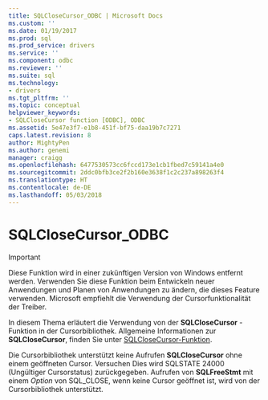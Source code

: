 ```yaml
---
title: SQLCloseCursor_ODBC | Microsoft Docs
ms.custom: ''
ms.date: 01/19/2017
ms.prod: sql
ms.prod_service: drivers
ms.service: ''
ms.component: odbc
ms.reviewer: ''
ms.suite: sql
ms.technology:
- drivers
ms.tgt_pltfrm: ''
ms.topic: conceptual
helpviewer_keywords:
- SQLCloseCursor function [ODBC], ODBC
ms.assetid: 5e47e3f7-e1b8-451f-bf75-daa19b7c7271
caps.latest.revision: 8
author: MightyPen
ms.author: genemi
manager: craigg
ms.openlocfilehash: 6477530573cc6fccd173e1cb1fbed7c59141a4e0
ms.sourcegitcommit: 2ddc0bfb3ce2f2b160e3638f1c2c237a898263f4
ms.translationtype: HT
ms.contentlocale: de-DE
ms.lasthandoff: 05/03/2018
---
```

# <a name="sqlclosecursorodbc"></a>SQLCloseCursor_ODBC
> [!IMPORTANT]  
>  Diese Funktion wird in einer zukünftigen Version von Windows entfernt werden. Verwenden Sie diese Funktion beim Entwickeln neuer Anwendungen und Planen von Anwendungen zu ändern, die dieses Feature verwenden. Microsoft empfiehlt die Verwendung der Cursorfunktionalität der Treiber.  
  
 In diesem Thema erläutert die Verwendung von der **SQLCloseCursor** -Funktion in der Cursorbibliothek. Allgemeine Informationen zur **SQLCloseCursor**, finden Sie unter [SQLCloseCursor-Funktion](../../../odbc/reference/syntax/sqlclosecursor-function.md).  
  
 Die Cursorbibliothek unterstützt keine Aufrufen **SQLCloseCursor** ohne einem geöffneten Cursor. Versuchen Dies wird SQLSTATE 24000 (Ungültiger Cursorstatus) zurückgegeben. Aufrufen von **SQLFreeStmt** mit einem *Option* von SQL_CLOSE, wenn keine Cursor geöffnet ist, wird von der Cursorbibliothek unterstützt.
